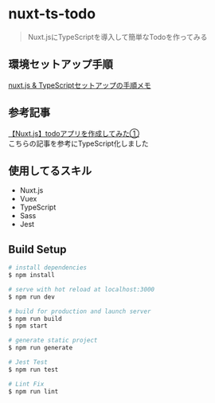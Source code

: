 # nuxt-ts-todo

> Nuxt.jsにTypeScriptを導入して簡単なTodoを作ってみる

## 環境セットアップ手順

[nuxt.js & TypeScriptセットアップの手順メモ](https://scrapbox.io/naotaro-studymemo/nuxt.js_&_TypeScript%E3%82%BB%E3%83%83%E3%83%88%E3%82%A2%E3%83%83%E3%83%97%E3%81%AE%E6%89%8B%E9%A0%86%E3%83%A1%E3%83%A2)

## 参考記事
[【Nuxt.js】todoアプリを作成してみた①](https://qiita.com/ayapon/items/d93807e7699434279531)  
こちらの記事を参考にTypeScript化しました


## 使用してるスキル
- Nuxt.js
- Vuex
- TypeScript
- Sass 
- Jest

## Build Setup

``` bash
# install dependencies
$ npm install

# serve with hot reload at localhost:3000
$ npm run dev

# build for production and launch server
$ npm run build
$ npm start

# generate static project
$ npm run generate

# Jest Test
$ npm run test

# Lint Fix
$ npm run lint
```
